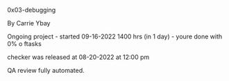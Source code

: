 0x03-debugging


By Carrie Ybay


Ongoing project - started 09-16-2022 1400 hrs (in 1 day) - youre done with 0% o ftasks


checker was released at 08-20-2022 at 12:00 pm

QA review fully automated.
